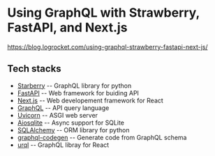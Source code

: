 # Using GraphQL with Strawberry, FastAPI, and Next.js

https://blog.logrocket.com/using-graphql-strawberry-fastapi-next-js/

## Tech stacks
- [Starberry](https://strawberry.rocks/) -- GraphQL library for python
- [FastAPI](https://fastapi.tiangolo.com/) -- Web framework for buiding API
- [Next.js](https://nextjs.org/) -- Web developement framework for React
- [GraphQL](https://graphql.org/) -- API query language
- [Uvicorn](https://www.uvicorn.org/) -- ASGI web server 
- [Aiosqlite](https://github.com/omnilib/aiosqlite) -- Async support for SQLite
- [SQLAlchemy](https://www.sqlalchemy.org/) -- ORM library for python
- [graphql-codegen](https://www.graphql-code-generator.com/) -- Generate code from GraphQL schema
- [urql](https://formidable.com/open-source/urql/) -- GraphQL libray for React